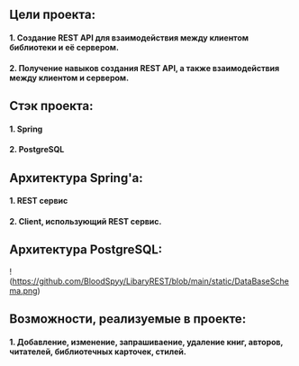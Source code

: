 ## Цели проекта:
#### 1. Создание REST API для взаимодействия между клиентом библиотеки и её сервером.

#### 2. Получение навыков создания REST API, а также взаимодействия между клиентом и сервером.

## Стэк проекта:
#### 1. Spring
#### 2. PostgreSQL

## Архитектура Spring'а:
#### 1. REST сервис
#### 2. Client, использующий REST сервис.

## Архитектура PostgreSQL:

!(https://github.com/BloodSpyy/LibaryREST/blob/main/static/DataBaseSchema.png)

## Возможности, реализуемые в проекте:
#### 1. Добавление, изменение, запрашиваение, удаление книг, авторов, читателей, библиотечных карточек, стилей.
